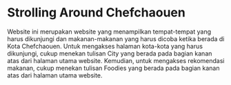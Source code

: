 # Strolling Around Chefchaouen
Website ini merupakan website yang menampilkan tempat-tempat yang harus dikunjungi dan makanan-makanan yang harus dicoba ketika berada di Kota Chefchaouen. Untuk mengakses halaman kota-kota yang harus dikunjungi, cukup menekan tulisan City yang berada pada bagian kanan atas dari halaman utama website. Kemudian, untuk mengakses rekomendasi makanan, cukup menekan tulisan Foodies yang berada pada bagian kanan atas dari halaman utama website.
